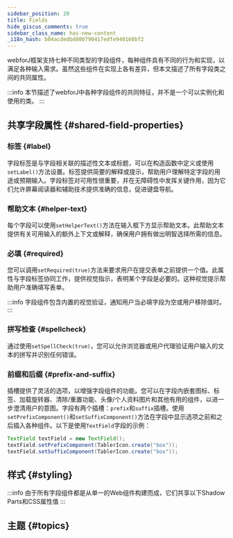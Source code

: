 ```yaml
---
sidebar_position: 20
title: Fields
hide_giscus_comments: true
sidebar_class_name: has-new-content
_i18n_hash: b04acdedbd800790417edfe940160bf2
---
```

<JavadocLink type="foundation" location="com/webforj/component/field/AbstractField"/>

webforJ框架支持七种不同类型的字段组件，每种组件具有不同的行为和实现，以满足各种输入需求。虽然这些组件在实现上各有差异，但本文描述了所有字段类之间的共同属性。

:::info
本节描述了webforJ中各种字段组件的共同特征，并不是一个可以实例化和使用的类。
:::

## 共享字段属性 {#shared-field-properties}

### 标签 {#label}

字段标签是与字段相关联的描述性文本或标题，可以在构造函数中定义或使用`setLabel()`方法设置。标签提供简要的解释或提示，帮助用户理解特定字段的用途或预期输入。字段标签对可用性很重要，并在无障碍性中发挥关键作用，因为它们允许屏幕阅读器和辅助技术提供准确的信息，促进键盘导航。

### 帮助文本 {#helper-text}

每个字段可以使用`setHelperText()`方法在输入框下方显示帮助文本。此帮助文本提供有关可用输入的额外上下文或解释，确保用户拥有做出明智选择所需的信息。

### 必填 {#required}

您可以调用`setRequired(true)`方法来要求用户在提交表单之前提供一个值。此属性与字段标签协同工作，提供视觉指示，表明某个字段是必要的。这种视觉提示帮助用户准确填写表单。

:::info
字段组件包含内置的视觉验证，通知用户当必填字段为空或用户移除值时。
:::

### 拼写检查 {#spellcheck}

通过使用`setSpellCheck(true)`，您可以允许浏览器或用户代理验证用户输入的文本的拼写并识别任何错误。

### 前缀和后缀 {#prefix-and-suffix}

插槽提供了灵活的选项，以增强字段组件的功能。您可以在字段内嵌套图标、标签、加载旋转器、清除/重置功能、头像/个人资料图片和其他有用的组件，以进一步澄清用户的意图。字段有两个插槽：`prefix`和`suffix`插槽。使用`setPrefixComponent()`和`setSuffixComponent()`方法在字段中显示选项之前和之后插入各种组件。以下是使用`TextField`字段的示例：

```java
TextField textField = new TextField();
textField.setPrefixComponent(TablerIcon.create("box"));
textField.setSuffixComponent(TablerIcon.create("box"));
```

## 样式 {#styling}

:::info
由于所有字段组件都是从单一的Web组件构建而成，它们共享以下Shadow Parts和CSS属性值
:::

<TableBuilder name="Field" />

## 主题 {#topics}

<DocCardList className="topics-section" />
